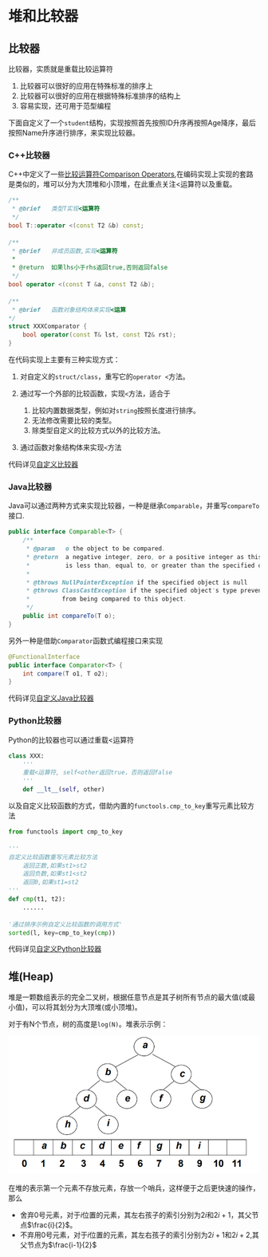 # 堆和比较器



## 比较器

比较器，实质就是重载比较运算符

1. 比较器可以很好的应用在特殊标准的排序上
2. 比较器可以很好的应用在根据特殊标准排序的结构上
3. 容易实现，还可用于范型编程

下面自定义了一个`student`结构，实现按照首先按照ID升序再按照Age降序，最后按照Name升序进行排序，来实现比较器。

### C++比较器

C++中定义了一些[比较运算符Comparison Operators](https://en.cppreference.com/w/cpp/language/operator_comparison),在编码实现上实现的套路是类似的，堆可以分为大顶堆和小顶堆，在此重点关注<运算符以及重载。

```C++
/**
 * @brief   类型T实现<运算符
 */
bool T::operator <(const T2 &b) const;

/**
 * @brief   非成员函数,实现<运算符
 * 
 * @return  如果lhs小于rhs返回true,否则返回false
 */
bool operator <(const T &a, const T2 &b);

/**
 * @brief	函数对象结构体来实现<运算
*/
struct XXXComparator {
    bool operator(const T& lst, const T2& rst);
}
```

在代码实现上主要有三种实现方式：

1.  对自定义的`struct/class`，重写它的`operator <`方法。
2.  通过写一个外部的比较函数，实现`<`方法，适合于
    1.  比较内置数据类型，例如对`string`按照长度进行排序。
    2.  无法修改需要比较的类型。
    3.  除类型自定义的比较方式以外的比较方法。

3. 通过函数对象结构体来实现`<`方法

代码详见[自定义比较器](https://github.com/DepInjoy/geektime/blob/main/algorithm/CPP/Comparator/CustomComparator.cpp)

### Java比较器

Java可以通过两种方式来实现比较器，一种是继承`Comparable`，并重写`compareTo`接口.

```java
public interface Comparable<T> {
    /**
     * @param   o the object to be compared.
     * @return  a negative integer, zero, or a positive integer as this object
     *          is less than, equal to, or greater than the specified object.
     *
     * @throws NullPointerException if the specified object is null
     * @throws ClassCastException if the specified object's type prevents it
     *         from being compared to this object.
     */
    public int compareTo(T o);
}
```

另外一种是借助`Comparator`函数式编程接口来实现

```java
@FunctionalInterface
public interface Comparator<T> {
    int compare(T o1, T o2);
}
```

代码详见[自定义Java比较器](https://github.com/DepInjoy/geektime/blob/main/algorithm/Java/algorithm-project/src/main/java/algorithm/training/struct/Heap/C06_01_Comparator.java)



### Python比较器

Python的比较器也可以通过重载<运算符

```python
class XXX:
    '''
    重载<运算符, self<other返回true，否则返回false
    '''
	def __lt__(self, other)
```

以及自定义比较函数的方式，借助内置的`functools.cmp_to_key`重写元素比较方法

```python
from functools import cmp_to_key

'''
自定义比较函数重写元素比较方法
	返回正数,如果st1>st2
    返回负数,如果st1<st2
    返回0,如果st1=st2
'''
def cmp(t1, t2):
    ......

'通过排序示例自定义比较函数的调用方式'
sorted(l, key=cmp_to_key(cmp))
```

代码详见[自定义Python比较器](https://github.com/DepInjoy/geektime/blob/main/algorithm/Python/Comparator/CustomComparator.py)



## 堆(Heap)

堆是一颗数组表示的完全二叉树，根据任意节点是其子树所有节点的最大值(或最小值)，可以将其划分为大顶堆(或小顶堆)。

对于有N个节点，树的高度是`log(N)`。堆表示示例：

![](.\img\堆的表示.png)

在堆的表示第一个元素不存放元素，存放一个哨兵，这样便于之后更快速的操作，那么

- 舍弃0号元素，对于$i$位置的元素，其左右孩子的索引分别为$2i$和$2i+1$，其父节点$\frac{i}{2}$。
- 不弃用0号元素，对于$i$位置的元素，其左右孩子的索引分别为$2i+1$和$2i+2$,其父节点为$\frac{i-1}{2}$

